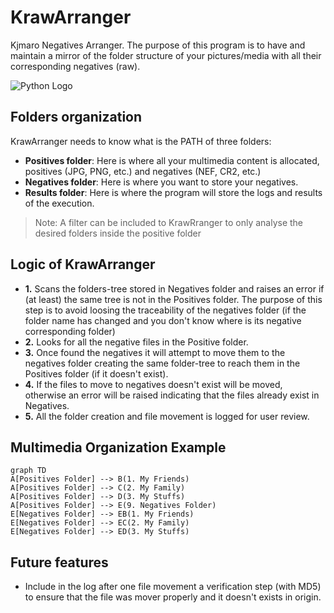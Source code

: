 # KrawArranger
Kjmaro Negatives Arranger. The purpose of this program is to have and maintain a mirror of the folder
structure of your pictures/media with all their corresponding negatives (raw).

![Python Logo](https://www.python.org/static/community_logos/python-logo.png "Python")
## Folders organization
KrawArranger needs to know what is the PATH of three folders:
- **Positives folder**: Here is where all your multimedia content is allocated, positives (JPG, PNG, etc.) and negatives (NEF, CR2, etc.)
- **Negatives folder**: Here is where you want to store your negatives.
- **Results folder**: Here is where the program will store the logs and results of the execution.
> Note: A filter can be included to KrawRranger to only analyse the desired folders inside the positive folder

## Logic of KrawArranger
- **1.** Scans the folders-tree stored in Negatives folder and raises an error if (at least) the same tree is not in the Positives folder. The purpose of this step is to avoid loosing the traceability of the negatives folder (if the folder name has changed and you don't know where is its negative corresponding folder)
- **2.** Looks for all the negative files in the Positive folder. 
- **3.** Once found the negatives it will attempt to move them to the negatives folder creating the same folder-tree to reach them in the Positives folder (if it doesn't exist).
- **4.** If the files to move to negatives doesn't exist will be moved, otherwise an error will be raised indicating that the files already exist in Negatives.
- **5.** All the folder creation and file movement is logged for user review.
	
## Multimedia Organization Example
```mermaid
graph TD
A[Positives Folder] --> B(1. My Friends)
A[Positives Folder] --> C(2. My Family)
A[Positives Folder] --> D(3. My Stuffs)
A[Positives Folder] --> E(9. Negatives Folder)
E[Negatives Folder] --> EB(1. My Friends)
E[Negatives Folder] --> EC(2. My Family)
E[Negatives Folder] --> ED(3. My Stuffs)

```
## Future features
- Include in the log after one file movement a verification step (with MD5) to ensure that the file was mover properly and it doesn't exists in origin.